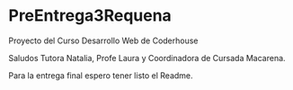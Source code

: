 # PreEntrega3Requena
Proyecto del Curso Desarrollo Web de Coderhouse

Saludos Tutora Natalia, Profe Laura y Coordinadora de Cursada Macarena.

Para la entrega final espero tener listo el Readme.

